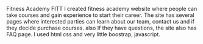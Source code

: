 Fitness Academy FITT
I created fitness academy website where people can take courses and gain experience to start their career. 
The site has several pages where interested parties can learn about our team, contact us and if they decide purchase courses. also If they have questions, the site also has FAQ page.
I used html css and very little boostrap, javascript.

